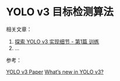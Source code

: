 # YOLO v3 目标检测算法

相关文章：

1. [探索 YOLO v3 实现细节 - 第1篇 训练](https://zhuanlan.zhihu.com/p/41230124)
2. ...

参考：

[YOLO v3 Paper](https://arxiv.org/abs/1804.02767)
[What’s new in YOLO v3?](https://towardsdatascience.com/yolo-v3-object-detection-53fb7d3bfe6b)
